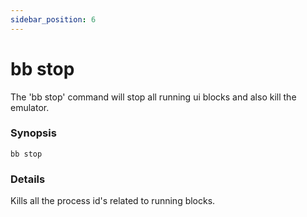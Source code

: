 ```yaml
---
sidebar_position: 6
---
```


# bb stop

The 'bb stop' command will stop all running ui blocks and also kill the emulator.

### Synopsis

    bb stop

### Details

Kills all the process id's related to running blocks.

<!-- ### Configuration -->

